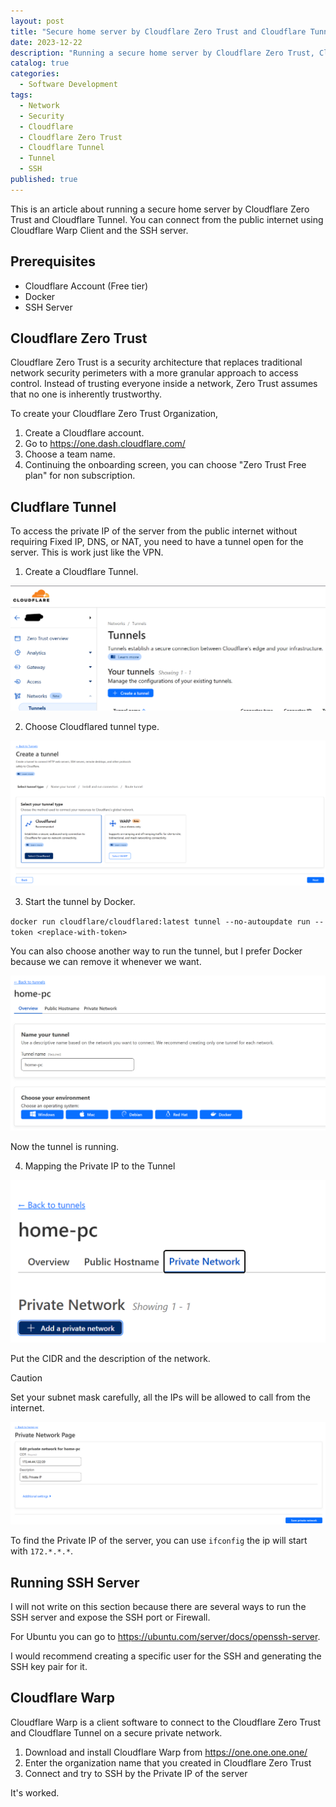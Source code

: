 ```yaml
---
layout: post
title: "Secure home server by Cloudflare Zero Trust and Cloudflare Tunnel"
date: 2023-12-22
description: "Running a secure home server by Cloudflare Zero Trust, Cloudflare Tunnel, and connecting from the public internet by Cloudflare Warp Client."
catalog: true
categories:
  - Software Development
tags:
  - Network
  - Security
  - Cloudflare
  - Cloudflare Zero Trust
  - Cloudflare Tunnel
  - Tunnel
  - SSH
published: true
---
```


This is an article about running a secure home server by Cloudflare Zero Trust and Cloudflare Tunnel. You can connect from the public internet using Cloudflare Warp Client and the SSH server.

## Prerequisites

- Cloudflare Account (Free tier)
- Docker
- SSH Server

## Cloudflare Zero Trust

Cloudflare Zero Trust is a security architecture that replaces traditional network security perimeters with a more granular approach to access control. Instead of trusting everyone inside a network, Zero Trust assumes that no one is inherently trustworthy.

To create your Cloudflare Zero Trust Organization,
1. Create a Cloudflare account.
2. Go to <https://one.dash.cloudflare.com/>
3. Choose a team name.
4. Continuing the onboarding screen, you can choose "Zero Trust Free plan" for non subscription.

## Cludflare Tunnel

To access the private IP of the server from the public internet without requiring Fixed IP, DNS, or NAT, you need to have a tunnel open for the server. This is work just like the VPN.

1. Create a Cloudflare Tunnel.

![cloudflare tunnel create](/img/in-post/2023-12-22-secure-home-server-by-cloudflare-zero-trust-and-tunnel/cloudflare-tunnel-1.png)

2. Choose Cloudflared tunnel type.

![cloudflare tunnel choose](/img/in-post/2023-12-22-secure-home-server-by-cloudflare-zero-trust-and-tunnel/cloudflare-tunnel-2.png)

3. Start the tunnel by Docker.

`docker run cloudflare/cloudflared:latest tunnel --no-autoupdate run --token <replace-with-token>`

You can also choose another way to run the tunnel, but I prefer Docker because we can remove it whenever we want.

![cloudflare tunnel start](/img/in-post/2023-12-22-secure-home-server-by-cloudflare-zero-trust-and-tunnel/cloudflare-tunnel-3.png)

Now the tunnel is running.

4. Mapping the Private IP to the Tunnel

![cloudflare tunnel mapping](/img/in-post/2023-12-22-secure-home-server-by-cloudflare-zero-trust-and-tunnel/cloudflare-tunnel-4.png)

Put the CIDR and the description of the network.

> [!CAUTION]
> Set your subnet mask carefully, all the IPs will be allowed to call from the internet.

![cloudflare tunnel mapping 2](/img/in-post/2023-12-22-secure-home-server-by-cloudflare-zero-trust-and-tunnel/cloudflare-tunnel-5.png)

To find the Private IP of the server, you can use `ifconfig` the ip will start with `172.*.*.*`.

## Running SSH Server

I will not write on this section because there are several ways to run the SSH server and expose the SSH port or Firewall.

For Ubuntu you can go to <https://ubuntu.com/server/docs/openssh-server>.

I would recommend creating a specific user for the SSH and generating the SSH key pair for it.

## Cloudflare Warp

Cloudflare Warp is a client software to connect to the Cloudflare Zero Trust and Cloudflare Tunnel on a secure private network.

1. Download and install Cloudflare Warp from <https://one.one.one.one/>
2. Enter the organization name that you created in Cloudflare Zero Trust
3. Connect and try to SSH by the Private IP of the server

It's worked.
